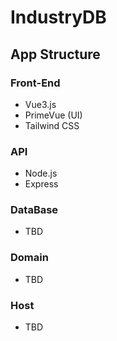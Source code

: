# IndustryDB

## App Structure
<!-- Should I split these up and run a repo for each? -->

### Front-End
- Vue3.js
- PrimeVue (UI)
- Tailwind CSS

### API 
- Node.js
- Express

### DataBase
- TBD

### Domain
- TBD

### Host
- TBD